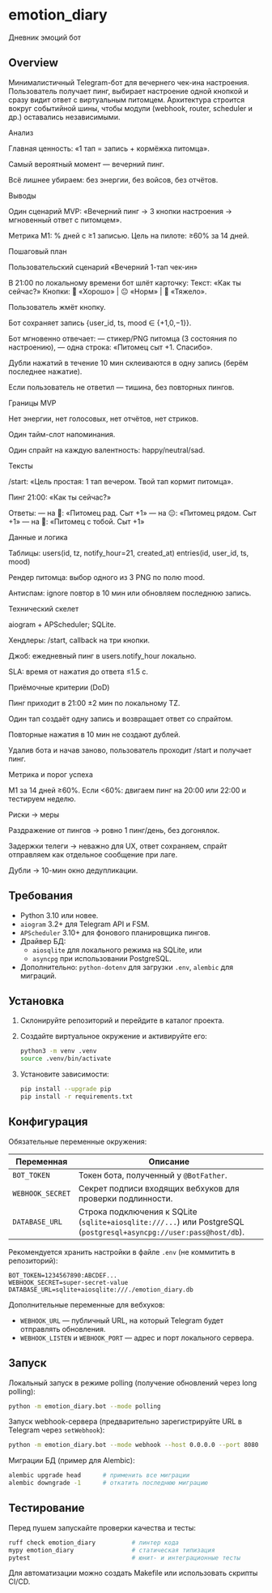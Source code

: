 # emotion_diary
Дневник эмоций бот

## Overview

Минималистичный Telegram-бот для вечернего чек-ина настроения. Пользователь получает пинг, выбирает настроение одной кнопкой и сразу видит ответ с виртуальным питомцем. Архитектура строится вокруг событийной шины, чтобы модули (webhook, router, scheduler и др.) оставались независимыми.

Анализ

Главная ценность: «1 тап = запись + кормёжка питомца».

Самый вероятный момент — вечерний пинг.

Всё лишнее убираем: без энергии, без войсов, без отчётов.

Выводы

Один сценарий MVP: «Вечерний пинг → 3 кнопки настроения → мгновенный ответ с питомцем».

Метрика М1: % дней с ≥1 записью. Цель на пилоте: ≥60% за 14 дней.

Пошаговый план

Пользовательский сценарий «Вечерний 1-тап чек-ин»

В 21:00 по локальному времени бот шлёт карточку:
Текст: «Как ты сейчас?»
Кнопки: 🙂 «Хорошо» | 😐 «Норм» | 🙁 «Тяжело».

Пользователь жмёт кнопку.

Бот сохраняет запись {user_id, ts, mood ∈ {+1,0,−1}}.

Бот мгновенно отвечает:
— стикер/PNG питомца (3 состояния по настроению),
— одна строка: «Питомец сыт +1. Спасибо».

Дубли нажатий в течение 10 мин склеиваются в одну запись (берём последнее нажатие).

Если пользователь не ответил — тишина, без повторных пингов.

Границы MVP

Нет энергии, нет голосовых, нет отчётов, нет стриков.

Один тайм-слот напоминания.

Один спрайт на каждую валентность: happy/neutral/sad.

Тексты

/start: «Цель простая: 1 тап вечером. Твой тап кормит питомца».

Пинг 21:00: «Как ты сейчас?»

Ответы:
— на 🙂: «Питомец рад. Сыт +1»
— на 😐: «Питомец рядом. Сыт +1»
— на 🙁: «Питомец с тобой. Сыт +1»

Данные и логика

Таблицы:
users(id, tz, notify_hour=21, created_at)
entries(id, user_id, ts, mood)

Рендер питомца: выбор одного из 3 PNG по полю mood.

Антиспам: ignore повтор в 10 мин или обновляем последнюю запись.

Технический скелет

aiogram + APScheduler; SQLite.

Хендлеры: /start, callback на три кнопки.

Джоб: ежедневный пинг в users.notify_hour локально.

SLA: время от нажатия до ответа ≤1.5 с.

Приёмочные критерии (DoD)

Пинг приходит в 21:00 ±2 мин по локальному TZ.

Один тап создаёт одну запись и возвращает ответ со спрайтом.

Повторные нажатия в 10 мин не создают дублей.

Удалив бота и начав заново, пользователь проходит /start и получает пинг.

Метрика и порог успеха

М1 за 14 дней ≥60%. Если <60%: двигаем пинг на 20:00 или 22:00 и тестируем неделю.

Риски → меры

Раздражение от пингов → ровно 1 пинг/день, без догонялок.

Задержки телеги → неважно для UX, ответ сохраняем, спрайт отправляем как отдельное сообщение при лаге.

Дубли → 10-мин окно дедупликации.

## Требования

- Python 3.10 или новее.
- `aiogram` 3.2+ для Telegram API и FSM.
- `APScheduler` 3.10+ для фонового планировщика пингов.
- Драйвер БД:
  - `aiosqlite` для локального режима на SQLite, или
  - `asyncpg` при использовании PostgreSQL.
- Дополнительно: `python-dotenv` для загрузки `.env`, `alembic` для миграций.

## Установка

1. Склонируйте репозиторий и перейдите в каталог проекта.
2. Создайте виртуальное окружение и активируйте его:

   ```bash
   python3 -m venv .venv
   source .venv/bin/activate
   ```

3. Установите зависимости:

   ```bash
   pip install --upgrade pip
   pip install -r requirements.txt
   ```

## Конфигурация

Обязательные переменные окружения:

| Переменная        | Описание                                                   |
| ----------------- | ---------------------------------------------------------- |
| `BOT_TOKEN`       | Токен бота, полученный у `@BotFather`.                      |
| `WEBHOOK_SECRET`  | Секрет подписи входящих вебхуков для проверки подлинности. |
| `DATABASE_URL`    | Строка подключения к SQLite (`sqlite+aiosqlite:///...`) или PostgreSQL (`postgresql+asyncpg://user:pass@host/db`). |

Рекомендуется хранить настройки в файле `.env` (не коммитить в репозиторий):

```dotenv
BOT_TOKEN=1234567890:ABCDEF...
WEBHOOK_SECRET=super-secret-value
DATABASE_URL=sqlite+aiosqlite:///./emotion_diary.db
```

Дополнительные переменные для вебхуков:

- `WEBHOOK_URL` — публичный URL, на который Telegram будет отправлять обновления.
- `WEBHOOK_LISTEN` и `WEBHOOK_PORT` — адрес и порт локального сервера.

## Запуск

Локальный запуск в режиме polling (получение обновлений через long polling):

```bash
python -m emotion_diary.bot --mode polling
```

Запуск webhook-сервера (предварительно зарегистрируйте URL в Telegram через `setWebhook`):

```bash
python -m emotion_diary.bot --mode webhook --host 0.0.0.0 --port 8080
```

Миграции БД (пример для Alembic):

```bash
alembic upgrade head      # применить все миграции
alembic downgrade -1      # откатить последнюю миграцию
```

## Тестирование

Перед пушем запускайте проверки качества и тесты:

```bash
ruff check emotion_diary          # линтер кода
mypy emotion_diary                # статическая типизация
pytest                            # юнит- и интеграционные тесты
```

Для автоматизации можно создать Makefile или использовать скрипты CI/CD.
